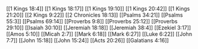[[1 Kings 18:4]]
[[1 Kings 18:17]]
[[1 Kings 19:10]]
[[1 Kings 20:42]]
[[1 Kings 21:20]]
[[2 Kings 9:22]]
[[2 Chronicles 18:13]]
[[Psalms 34:21]]
[[Psalms 55:3]]
[[Psalms 69:14]]
[[Proverbs 9:8]]
[[Proverbs 25:12]]
[[Proverbs 29:10]]
[[Isaiah 30:10]]
[[Jeremiah 18:18]]
[[Jeremiah 38:4]]
[[Ezekiel 3:17]]
[[Amos 5:10]]
[[Micah 2:7]]
[[Mark 6:18]]
[[Mark 6:27]]
[[Luke 6:22]]
[[John 7:7]]
[[John 15:18]]
[[John 15:24]]
[[Acts 20:26]]
[[Galatians 4:16]]
